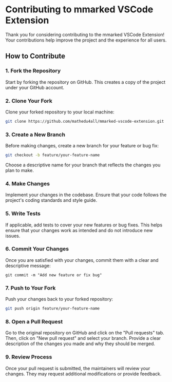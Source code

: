# Contributing to mmarked VSCode Extension

Thank you for considering contributing to the mmarked VSCode Extension! Your contributions help improve the project and the experience for all users.

## How to Contribute

### 1. Fork the Repository

Start by forking the repository on GitHub. This creates a copy of the project under your GitHub account.

### 2. Clone Your Fork

Clone your forked repository to your local machine:

```bash
git clone https://github.com/mathedu4all/mmarked-vscode-extension.git
```

### 3. Create a New Branch

Before making changes, create a new branch for your feature or bug fix:

```bash
git checkout -b feature/your-feature-name
```
Choose a descriptive name for your branch that reflects the changes you plan to make.

### 4. Make Changes

Implement your changes in the codebase. Ensure that your code follows the project's coding standards and style guide.

### 5. Write Tests

If applicable, add tests to cover your new features or bug fixes. This helps ensure that your changes work as intended and do not introduce new issues.

### 6. Commit Your Changes
Once you are satisfied with your changes, commit them with a clear and descriptive message:

```
git commit -m "Add new feature or fix bug"
```

### 7. Push to Your Fork

Push your changes back to your forked repository:

```bash
git push origin feature/your-feature-name
```

### 8. Open a Pull Request
Go to the original repository on GitHub and click on the "Pull requests" tab. Then, click on "New pull request" and select your branch. Provide a clear description of the changes you made and why they should be merged.

### 9. Review Process
Once your pull request is submitted, the maintainers will review your changes. They may request additional modifications or provide feedback.

